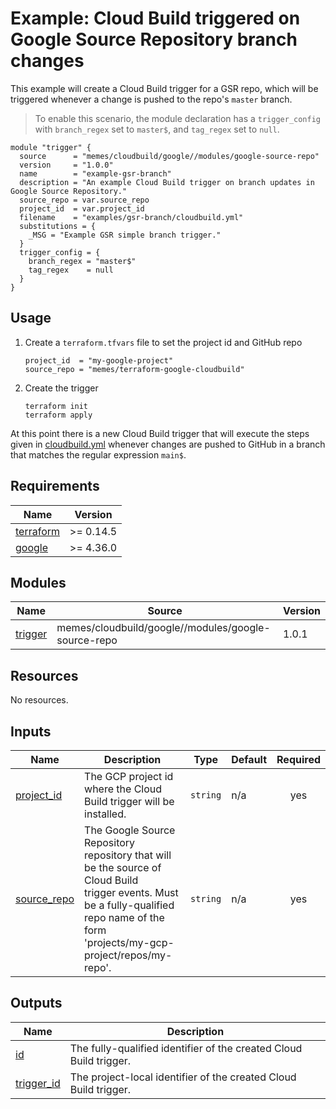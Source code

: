 # Example: Cloud Build triggered on Google Source Repository branch changes

This example will create a Cloud Build trigger for a GSR repo, which will be
triggered whenever a change is pushed to the repo's `master` branch.

> To enable this scenario, the module declaration has a `trigger_config` with
> `branch_regex` set to `master$`, and `tag_regex` set to `null`.

```hcl
module "trigger" {
  source      = "memes/cloudbuild/google//modules/google-source-repo"
  version     = "1.0.0"
  name        = "example-gsr-branch"
  description = "An example Cloud Build trigger on branch updates in Google Source Repository."
  source_repo = var.source_repo
  project_id  = var.project_id
  filename    = "examples/gsr-branch/cloudbuild.yml"
  substitutions = {
    _MSG = "Example GSR simple branch trigger."
  }
  trigger_config = {
    branch_regex = "master$"
    tag_regex    = null
  }
}
```

## Usage

1. Create a `terraform.tfvars` file to set the project id and GitHub repo

    ```hcl
    project_id  = "my-google-project"
    source_repo = "memes/terraform-google-cloudbuild"
    ```

2. Create the trigger

    ```shell
    terraform init
    terraform apply
    ```

At this point there is a new Cloud Build trigger that will execute the steps
given in [cloudbuild.yml](cloudbuild.yml) whenever changes are pushed to GitHub
in a branch that matches the regular expression `main$`.

<!-- markdownlint-disable no-inline-html no-bare-urls -->
<!-- BEGINNING OF PRE-COMMIT-TERRAFORM DOCS HOOK -->
## Requirements

| Name | Version |
|------|---------|
| <a name="requirement_terraform"></a> [terraform](#requirement\_terraform) | >= 0.14.5 |
| <a name="requirement_google"></a> [google](#requirement\_google) | >= 4.36.0 |

## Modules

| Name | Source | Version |
|------|--------|---------|
| <a name="module_trigger"></a> [trigger](#module\_trigger) | memes/cloudbuild/google//modules/google-source-repo | 1.0.1 |

## Resources

No resources.

## Inputs

| Name | Description | Type | Default | Required |
|------|-------------|------|---------|:--------:|
| <a name="input_project_id"></a> [project\_id](#input\_project\_id) | The GCP project id where the Cloud Build trigger will be installed. | `string` | n/a | yes |
| <a name="input_source_repo"></a> [source\_repo](#input\_source\_repo) | The Google Source Repository repository that will be the source of Cloud Build<br>trigger events. Must be a fully-qualified repo name of the form<br>'projects/my-gcp-project/repos/my-repo'. | `string` | n/a | yes |

## Outputs

| Name | Description |
|------|-------------|
| <a name="output_id"></a> [id](#output\_id) | The fully-qualified identifier of the created Cloud Build trigger. |
| <a name="output_trigger_id"></a> [trigger\_id](#output\_trigger\_id) | The project-local identifier of the created Cloud Build trigger. |
<!-- END OF PRE-COMMIT-TERRAFORM DOCS HOOK -->
<!-- markdownlint-enable no-inline-html no-bare-urls -->
